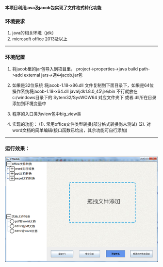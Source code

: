 **本项目利用java及jacob包实现了文件格式转化功能**

### 环境要求

1. java的相关环境（jdk） 
2. microsoft office 2013及以上 

***

### 环境配置 

1. 将jacob里的jar包导入到项目里， project->properties->java build path->add external jars->选中jacob.jar包 

2. 如果是32位系统 将jacob-1.18-x86.dll 文件复制到下面目录下，如果是64位操作系统将jacob-1.18-x64.dll 
	java\jdk1.8.0_45\jre\bin 
	不行就放在c:/windows目录下的 Sytem32/SysWOW64 对应文件夹下 
	或者.dll所在目录添加到环境变量中 

3. 程序的入口类为view包中big_view类 

4. 实现的功能： 
(1). 常用office文件类型转换(部分格式转换尚未测试) 
(2). 对word文档的简单编辑(接口函数已给出，其余功能可自行添加) 

***

### 运行效果：

![example](https://raw.githubusercontent.com/wz2671/transfer/master/res/example.png)
